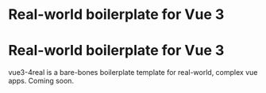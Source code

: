 # Real-world boilerplate for Vue 3
# Real-world boilerplate for Vue 3

vue3-4real is a bare-bones boilerplate template for real-world, complex vue apps. Coming soon.